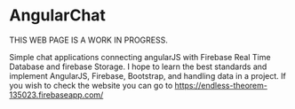 # AngularChat
THIS WEB PAGE IS A WORK IN PROGRESS.

Simple chat applications connecting angularJS with Firebase Real Time Database and firebase Storage.
I hope to learn the best standards and implement AngularJS, Firebase, Bootstrap, and handling data in a project.
If you wish to check the website you can go to https://endless-theorem-135023.firebaseapp.com/
